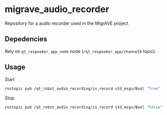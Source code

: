 # migrave_audio_recorder
Repository for a audio recorder used in the MigrAVE project

## Depedencies
Rely on `qt_respeaker_app_node` node (`/qt_respeaker_app/channel0` topic).

## Usage 

Start

```sh
rostopic pub /qt_robot_audio_recording/is_record std_msgs/Bool "True"
```
Stop

```sh
rostopic pub /qt_robot_audio_recording/is_record std_msgs/Bool "False"
```
